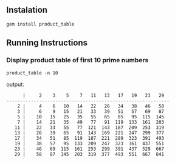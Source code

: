 
## Instalation

`gem install product_table`

## Running Instructions

### Display product table of first 10 prime numbers

`product_table -n 10`

output:

```
      |     2    3    5    7   11   13   17   19   23   29
------------------------------------------------------------
    2 |     4    6   10   14   22   26   34   38   46   58
    3 |     6    9   15   21   33   39   51   57   69   87
    5 |    10   15   25   35   55   65   85   95  115  145
    7 |    14   21   35   49   77   91  119  133  161  203
   11 |    22   33   55   77  121  143  187  209  253  319
   13 |    26   39   65   91  143  169  221  247  299  377
   17 |    34   51   85  119  187  221  289  323  391  493
   19 |    38   57   95  133  209  247  323  361  437  551
   23 |    46   69  115  161  253  299  391  437  529  667
   29 |    58   87  145  203  319  377  493  551  667  841
```
